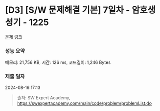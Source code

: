 # [D3] [S/W 문제해결 기본] 7일차 - 암호생성기 - 1225 

[문제 링크](https://swexpertacademy.com/main/code/problem/problemDetail.do?contestProbId=AV14uWl6AF0CFAYD) 

### 성능 요약

메모리: 21,756 KB, 시간: 126 ms, 코드길이: 1,246 Bytes

### 제출 일자

2024-08-16 17:13



> 출처: SW Expert Academy, https://swexpertacademy.com/main/code/problem/problemList.do